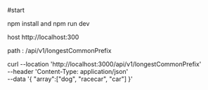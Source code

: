 #start 

npm install and npm run dev

host http://localhost:300 

path : /api/v1/longestCommonPrefix

curl --location 'http://localhost:3000/api/v1/longestCommonPrefix' \
--header 'Content-Type: application/json' \
--data '{
  "array":["dog", "racecar", "car"]
}'
